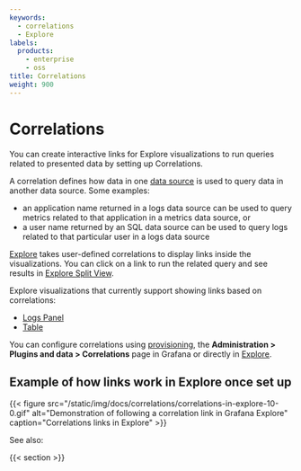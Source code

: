 ```yaml
---
keywords:
  - correlations
  - Explore
labels:
  products:
    - enterprise
    - oss
title: Correlations
weight: 900
---
```


# Correlations

You can create interactive links for Explore visualizations to run queries related to presented data by setting up Correlations.

A correlation defines how data in one [data source](../../datasources/) is used to query data in another data source.
Some examples:

- an application name returned in a logs data source can be used to query metrics related to that application in a metrics data source, or
- a user name returned by an SQL data source can be used to query logs related to that particular user in a logs data source

[Explore](../../explore/) takes user-defined correlations to display links inside the visualizations.
You can click on a link to run the related query and see results in [Explore Split View](../../explore/#split-and-compare).

Explore visualizations that currently support showing links based on correlations:

- [Logs Panel](use-correlations-in-visualizations/#correlations-in-logs-panel)
- [Table](use-correlations-in-visualizations/#correlations-in-table)

You can configure correlations using [provisioning](../provisioning/), the **Administration > Plugins and data > Correlations** page in Grafana or directly in [Explore](../../explore/correlations-editor-in-explore/).

## Example of how links work in Explore once set up

{{< figure src="/static/img/docs/correlations/correlations-in-explore-10-0.gif" alt="Demonstration of following a correlation link in Grafana Explore" caption="Correlations links in Explore" >}}

See also:

{{< section >}}
